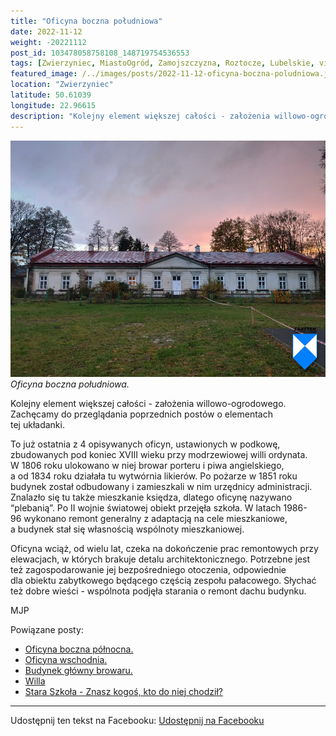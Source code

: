 ```yaml
---
title: "Oficyna boczna południowa"
date: 2022-11-12
weight: -20221112
post_id: 103478058758108_148719754536553
tags: [Zwierzyniec, MiastoOgród, Zamojszczyzna, Roztocze, Lubelskie, villarestituta, turystyka, dziedzictwo, zabytki, krajobrazy]
featured_image: /../images/posts/2022-11-12-oficyna-boczna-poludniowa.jpg
location: "Zwierzyniec"
latitude: 50.61039
longitude: 22.96615
description: "Kolejny element większej całości - założenia willowo-ogrodowego. Zachęcamy do przeglądania poprzednich postów o elementach tej układanki...."
---
```


![Oficyna boczna południowa.](/images/posts/2022-11-12-oficyna-boczna-poludniowa.jpg)
*Oficyna boczna południowa.*

Kolejny element większej całości - założenia willowo-ogrodowego. Zachęcamy do przeglądania poprzednich postów o elementach tej układanki.

To już ostatnia z 4 opisywanych oficyn, ustawionych w podkowę, zbudowanych pod koniec XVIII wieku przy modrzewiowej willi ordynata. W 1806 roku ulokowano w niej browar porteru i piwa angielskiego, a od 1834 roku działała tu wytwórnia likierów. Po pożarze w 1851 roku budynek został odbudowany i zamieszkali w nim urzędnicy administracji. Znalazło się tu także mieszkanie księdza, dlatego oficynę nazywano “plebanią”.
Po II wojnie światowej obiekt przejęła szkoła. W latach 1986-96 wykonano remont generalny z adaptacją na cele mieszkaniowe, a budynek stał się własnością wspólnoty mieszkaniowej.

Oficyna wciąż, od wielu lat, czeka na dokończenie prac remontowych przy elewacjach, w których brakuje detalu architektonicznego. Potrzebne jest też zagospodarowanie jej bezpośredniego otoczenia, odpowiednie dla obiektu zabytkowego będącego częścią zespołu pałacowego.
Słychać też dobre wieści - wspólnota podjęła starania o remont dachu budynku.



MJP

Powiązane posty:
- [Oficyna boczna północna.](/posts/Oficyna-boczna-polnocna)
- [Oficyna wschodnia.](/posts/Oficyna-wschodnia)
- [Budynek główny browaru.](/posts/Budynek-glowny-browaru)
- [Willa ](/posts/Willa-Borowianka)
- [Stara Szkoła - Znasz kogoś, kto do niej chodził?](/posts/Stara-Szkola-Znasz-kogos-kto-do-niej-chodzil)


---

Udostępnij ten tekst na Facebooku:
[Udostępnij na Facebooku](https://www.facebook.com/sharer/sharer.php?u=https://stowarzyszeniewachniewskiej.pl/posts/Oficyna-boczna-poludniowa)

<script type="application/ld+json">
{
  "@context": "https://schema.org",
  "@type": "BlogPosting",
  "headline": "Oficyna boczna południowa",
  "datePublished": "2022-11-12",
  "dateModified": "2022-11-12",
  "author": {
    "@type": "Organization",
    "name": "Stowarzyszenie im. Aleksandry Wachniewskiej"
  },
  "publisher": {
    "@type": "Organization",
    "name": "Stowarzyszenie im. Aleksandry Wachniewskiej",
    "logo": {
      "@type": "ImageObject",
      "url": "https://stowarzyszeniewachniewskiej.pl/images/logo/logo.svg"
    }
  },
  "mainEntityOfPage": {
    "@type": "WebPage",
    "@id": "https://stowarzyszeniewachniewskiej.pl/posts/oficyna-boczna-poludniowa"
  },
  "image": {
    "@type": "ImageObject",
    "url": "https://stowarzyszeniewachniewskiej.pl//images/posts/2022-11-12-oficyna-boczna-poludniowa.jpg"
  },
  "articleSection": "Dziedzictwo Kulturowe i Zabytki",
  "keywords": "[Zwierzyniec, MiastoOgród, Zamojszczyzna, Roztocze, Lubelskie, villarestituta, turystyka, dziedzictwo, zabytki, krajobrazy]",
  "wordCount": 148,
  "articleBody": "Kolejny element większej całości - założenia willowo-ogrodowego. Zachęcamy do przeglądania poprzednich postów o elementach tej układanki.\n\nTo już ostatnia z 4 opisywanych oficyn, ustawionych w podkowę, zbudowanych pod koniec XVIII wieku przy modrzewiowej willi ordynata. W 1806 roku ulokowano w niej browar porteru i piwa angielskiego, a od 1834 roku działała tu wytwórnia likierów. Po pożarze w 1851 roku budynek został odbudowany i zamieszkali w nim urzędnicy administracji. Znalazło się tu także mieszkanie księdza, dlatego oficynę nazywano “plebanią”.\nPo II wojnie światowej obiekt przejęła szkoła. W latach 1986-96 wykonano remont generalny z adaptacją na cele mieszkaniowe, a budynek stał się własnością wspólnoty mieszkaniowej.\n\nOficyna wciąż, od wielu lat, czeka na dokończenie prac remontowych przy elewacjach, w których brakuje detalu architektonicznego. Potrzebne jest też zagospodarowanie jej bezpośredniego otoczenia, odpowiednie dla obiektu zabytkowego będącego częścią zespołu pałacowego.\nSłychać też dobre wieści - wspólnota podjęła starania o remont dachu budynku.\n\n\n\nMJP",
  "description": "Kolejny element większej całości - założenia willowo-ogrodowego. Zachęcamy do przeglądania poprzednich postów o elementach tej układanki....",
  "copyrightHolder": null
}
</script>
<script type="application/ld+json">
{
  "@context": "https://schema.org",
  "@type": "BreadcrumbList",
  "itemListElement": [
    {
      "@type": "ListItem",
      "position": 1,
      "name": "Home",
      "item": "https://stowarzyszeniewachniewskiej.pl"
    },
    {
      "@type": "ListItem",
      "position": 2,
      "name": "posts",
      "item": "https://stowarzyszeniewachniewskiej.pl/posts"
    },
    {
      "@type": "ListItem",
      "position": 3,
      "name": "Oficyna boczna południowa",
      "item": "https://stowarzyszeniewachniewskiej.pl/posts/oficyna-boczna-poludniowa"
    }
  ]
}
</script>
